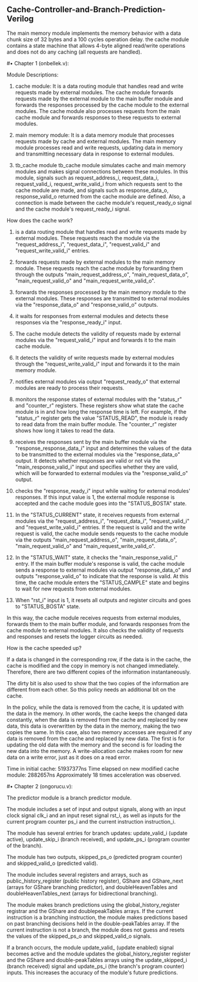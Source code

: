 ## Cache-Controller-and-Branch-Prediction-Verilog
The main memory module implements the memory behavior with a data chunk size of 32 bytes and a 100 cycles operation delay. the cache module contains a state machine that allows 4-byte aligned read/write operations and does not do any caching (all requests are handled).

#• Chapter 1 (onbellek.v):

Module Descriptions:

1) cache module: It is a data routing module that handles read and write requests made by external modules. The cache module forwards requests made by the external module to the main buffer module and forwards the responses processed by the cache module to the external modules. The cache module also processes requests from the main cache module and forwards responses to these requests to external modules.

2) main memory module: It is a data memory module that processes requests made by cache and external modules. The main memory module processes read and write requests, updating data in memory and transmitting necessary data in response to external modules.

3) tb_cache module tb_cache module simulates cache and main memory modules and makes signal connections between these modules. In this module, signals such as request_address_i, request_data_i, request_valid_i, request_write_valid_i from which requests sent to the cache module are made, and signals such as response_data_o, response_valid_o returned from the cache module are defined. Also, a connection is made between the cache module's request_ready_o signal and the cache module's request_ready_i signal.

How does the cache work?

1) is a data routing module that handles read and write requests made by external modules. These requests reach the module via the "request_address_i", "request_data_i", "request_valid_i" and "request_write_valid_i" entries.
2) forwards requests made by external modules to the main memory module. These requests reach the cache module by forwarding them through the outputs "main_request_address_o", "main_request_data_o", "main_request_valid_o" and "main_request_write_valid_o".
3) forwards the responses processed by the main memory module to the external modules. These responses are transmitted to external modules via the "response_data_o" and "response_valid_o" outputs.
4) it waits for responses from external modules and detects these responses via the "response_ready_i" input.
5) The cache module detects the validity of requests made by external modules via the "request_valid_i" input and forwards it to the main cache module.
6) It detects the validity of write requests made by external modules through the "request_write_valid_i" input and forwards it to the main memory module.
7) notifies external modules via output "request_ready_o" that external modules are ready to process their requests.

8) monitors the response states of external modules with the "status_r" and "counter_r" registers. These registers show what state the cache module is in and how long the response time is left. For example, if the "status_r" register gets the value "STATUS_READ", the module is ready to read data from the main buffer module. The "counter_r" register shows how long it takes to read the data.
9) receives the responses sent by the main buffer module via the "response_response_data_i" input and determines the values of the data to be transmitted to the external modules via the "response_data_o" output. It detects whether responses are valid or not via the "main_response_valid_i" input and specifies whether they are valid, which will be forwarded to external modules via the "response_valid_o" output.
10) checks the "response_ready_i" input while waiting for external modules' responses. If this input value is 1, the external module response is accepted and the cache module goes into the "STATUS_BOSTA" state.
11) In the "STATUS_CURRENT" state, it receives requests from external modules via the "request_address_i", "request_data_i", "request_valid_i" and "request_write_valid_i" entries. If the request is valid and the write request is valid, the cache module sends requests to the cache module via the outputs "main_request_address_o", "main_request_data_o", "main_request_valid_o" and "main_request_write_valid_o".
12) In the "STATUS_WAIT" state, it checks the "main_response_valid_i" entry. If the main buffer module's response is valid, the cache module sends a response to external modules via output "response_data_o" and outputs "response_valid_o" to indicate that the response is valid. At this time, the cache module enters the "STATUS_CAMPLE" state and begins to wait for new requests from external modules.
13) When "rst_i" input is 1, it resets all outputs and register circuits and goes to "STATUS_BOSTA" state.

In this way, the cache module receives requests from external modules, forwards them to the main buffer module, and forwards responses from the cache module to external modules. It also checks the validity of requests and responses and resets the logger circuits as needed.

How is the cache speeded up?

If a data is changed in the corresponding row, if the data is in the cache, the cache is modified and the copy in memory is not changed immediately. Therefore, there are two different copies of the information instantaneously.

The dirty bit is also used to show that the two copies of the information are different from each other. So this policy needs an additional bit on the cache.

In the policy, while the data is removed from the cache, it is updated with the data in the memory. In other words, the cache keeps the changed data constantly, when the data is removed from the cache and replaced by new data, this data is overwritten by the data in the memory, making the two copies the same. In this case, also two memory accesses are required if any data is removed from the cache and replaced by new data. The first is for updating the old data with the memory and the second is for loading the new data into the memory. A write-allocation cache makes room for new data on a write error, just as it does on a read error.

Time in initial cache: 51937377ns
Time elapsed on new modified cache module: 2882657ns
Approximately 18 times acceleration was observed.

#• Chapter 2 (ongorucu.v):

The predictor module is a branch predictor module.

The module includes a set of input and output signals, along with an input clock signal clk_i and an input reset signal rst_i, as well as inputs for the current program counter ps_i and the current instruction instruction_i.

The module has several entries for branch updates:
update_valid_i (update active), update_skip_i (branch received), and update_ps_i (program counter of the branch).

The module has two outputs, skipped_ps_o (predicted program counter) and skipped_valid_o (predicted valid).

The module includes several registers and arrays, such as public_history_register (public history register), GShare and GShare_next (arrays for GShare branching predictor), and doubleHeavenTables and doubleHeavenTables_next (arrays for bidirectional branching).

The module makes branch predictions using the global_history_register registrar and the GShare and doublepeakTables arrays. If the current instruction is a branching instruction, the module makes predictions based on past branching decisions held in the double-peakTables array. If the current instruction is not a branch, the module does not guess and resets the values of the skipped_ps_o and skipped_valid_o signals.

If a branch occurs, the module update_valid_ (update enabled) signal becomes active and the module updates the global_history_register register and the GShare and double-peakTables arrays using the update_skipped_i (branch received) signal and update_ps_i (the branch's program counter) inputs. This increases the accuracy of the module's future predictions.
